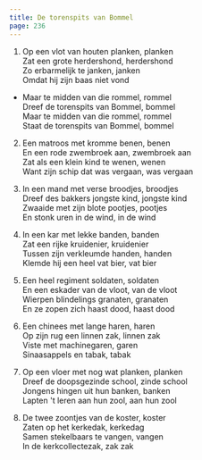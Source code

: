 ```yaml
---
title: De torenspits van Bommel
page: 236
---  
```


1.  Op een vlot van houten planken, planken  
Zat een grote herdershond, herdershond  
Zo erbarmelijk te janken, janken  
Omdat hij zijn baas niet vond  

- Maar te midden van die rommel, rommel  
Dreef de torenspits van Bommel, bommel  
Maar te midden van die rommel, rommel  
Staat de torenspits van Bommel, bommel  

2. Een matroos met kromme benen, benen  
En een rode zwembroek aan, zwembroek aan  
Zat als een klein kind te wenen, wenen  
Want zijn schip dat was vergaan, was vergaan  


3. In een mand met verse broodjes, broodjes  
Dreef des bakkers jongste kind, jongste kind  
Zwaaide met zijn blote pootjes, pootjes  
En stonk uren in de wind, in de wind  


4. In een kar met lekke banden, banden  
Zat een rijke kruidenier, kruidenier  
Tussen zijn verkleumde handen, handen  
Klemde hij een heel vat bier, vat bier  


5. Een heel regiment soldaten, soldaten  
En een eskader van de vloot, van de vloot  
Wierpen blindelings granaten, granaten  
En ze zopen zich haast dood, haast dood  


6. Een chinees met lange haren, haren  
Op zijn rug een linnen zak, linnen zak  
Viste met machinegaren, garen  
Sinaasappels en tabak, tabak  


7. Op een vloer met nog wat planken, planken  
Dreef de doopsgezinde school, zinde school  
Jongens hingen uit hun banken, banken  
Lapten 't leren aan hun zool, aan hun zool  


8. De twee zoontjes van de koster, koster  
Zaten op het kerkedak, kerkedag  
Samen stekelbaars te vangen, vangen  
In de kerkcollectezak, zak zak  
